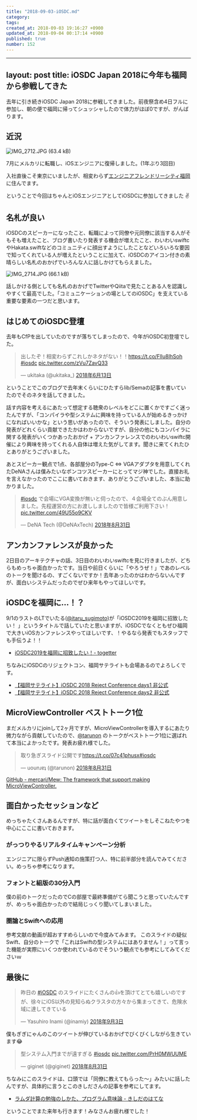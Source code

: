 ```yaml
---
title: "2018-09-03-iOSDC.md"
category: 
tags: 
created_at: 2018-09-03 19:16:27 +0900
updated_at: 2018-09-04 00:17:14 +0900
published: true
number: 152
---
```


---
layout: post
title: iOSDC Japan 2018に今年も福岡から参戦してきた
---

去年に引き続きiOSDC Japan 2018に参戦してきました。前夜祭含め4日フルに参加し、朝の便で福岡に帰ってシュッシャしたので体力がほぼ0ですが、がんばります。

## 近況

![IMG_2712.JPG (63.4 kB)](https://img.esa.io/uploads/production/attachments/2245/2018/09/03/2884/668d3b89-8635-4910-b7c7-cceaf1773592.JPG)

7月にメルカリに転職し、iOSエンジニアに復帰しました。(1年ぶり3回目)

入社直後こそ東京にいましたが、相変わらず[エンジニアフレンドリーシティ福岡](https://efc.isit.or.jp/)に住んでます。


ということで今回はちゃんとiOSエンジニアとしてiOSDCに参加してきました ✌

## 名札が良い
iOSDCのスピーカーになったこと、転職によって同僚や元同僚に該当する人がそもそも増えたこと、ブログ書いたり発表する機会が増えたこと、わいわいswiftcやHakata.swiftなどのコミュニティに顔出すようにしたことなどいろいろな要因で知ってくれている人が増えたということに加えて、iOSDCのアイコン付きの素晴らしい名札のおかげでいろんな人に話しかけてもらえました。

![IMG_2714.JPG (66.1 kB)](https://img.esa.io/uploads/production/attachments/2245/2018/09/03/2884/b52c9b4e-bdf5-42c8-bf58-fd609e0765ac.JPG)


話しかける側としても名札のおかげでTwitterやQiitaで見たことある人を認識しやすくて最高でした。「コミュニケーションの場としてのiOSDC」を支えている重要な要素の一つだと思います。

## はじめてのiOSDC登壇

去年もCfPを出していたのですが落ちてしまったので、今年がiOSDC初登壇でした。

<blockquote class="twitter-tweet" data-lang="ja"><p lang="ja" dir="ltr">出したぞ！相変わらずこれしかネタがない！！<a href="https://t.co/Fllu8IhSoh">https://t.co/Fllu8IhSoh</a> <a href="https://twitter.com/hashtag/iosdc?src=hash&amp;ref_src=twsrc%5Etfw">#iosdc</a> <a href="https://t.co/zVu7ZavQ33">pic.twitter.com/zVu7ZavQ33</a></p>&mdash; ukitaka (@ukitaka_) <a href="https://twitter.com/ukitaka_/status/1006820397030035457?ref_src=twsrc%5Etfw">2018年6月13日</a></blockquote>
<script async src="https://platform.twitter.com/widgets.js" charset="utf-8"></script>

ということでこのブログで去年末くらいにひたすらlib/Semaの記事を書いていたのでそのネタを話してきました。

<script async class="speakerdeck-embed" data-id="e0ab8643911d44519003414ae6d8c9c9" data-ratio="1.77777777777778" src="//speakerdeck.com/assets/embed.js"></script>

話す内容を考えるにあたって想定する聴衆のレベルをどこに置くかですごく迷ったんですが、「コンパイラや型システムに興味を持っている人が始めるきっかけになればいいかな」という思いがあったので、そういう発表にしました。自分の発表がどれくらい貢献できたかはわからないですが、自分の他にもコンパイラに関する発表がいくつかあったおかげ + アンカンファレンスでのわいわいswiftc開催により興味を持ってくれる人自体は増えた気がしてます。聞きに来てくれたひとありがとうございました。

あとスピーカー観点で1点、各部屋分のType-C ⇔ VGAアダプタを用意してくれたDeNAさんは僕みたいなポンコツスピーカーにとってマジ神でした。直接お礼を言えなかったのでここに書いておきます、ありがとうございました、本当に助かりました。

<blockquote class="twitter-tweet" data-lang="ja"><p lang="ja" dir="ltr"><a href="https://twitter.com/hashtag/iosdc?src=hash&amp;ref_src=twsrc%5Etfw">#iosdc</a> で会場にVGA変換が無いと伺ったので、４会場全てのぶん用意しました。先程運営の方にお渡ししましたので皆様ご利用下さい！ <a href="https://t.co/49U55o9CKV">pic.twitter.com/49U55o9CKV</a></p>&mdash; DeNA Tech (@DeNAxTech) <a href="https://twitter.com/DeNAxTech/status/1035353299715731456?ref_src=twsrc%5Etfw">2018年8月31日</a></blockquote>
<script async src="https://platform.twitter.com/widgets.js" charset="utf-8"></script>


## アンカンファレンスが良かった

2日目のアーキテクチャの話、3日目のわいわいswiftcを見に行きましたが、どちらもめっちゃ面白かったです。当日や前日くらいに「やろうぜ！」であのレベルのトークを聞けるの、すごくないですか！去年あったのかはわからないんですが、面白いシステムだったのでぜひ来年もやってほしいです。

## iOSDCを福岡に…！？
9/1のラストのLTでいたる([@itaru_sugimoto](https://twitter.com/itaru_sugimoto))が「iOSDC2019を福岡に招致したい！ 」というタイトルで話していたと思いますが、iOSDCでなくともぜひ福岡で大きいiOSカンファレンスやってほしいです、！やるなら発表でもスタッフでも手伝うよ！！

- [iOSDC2019を福岡に招致したい！- togetter](https://togetter.com/li/1262495)
 
ちなみにiOSDCのリジェクトコン、福岡サテライトも会場あるのでよろしくです。

- [【福岡サテライト】iOSDC 2018 Reject Conference days1 非公式](https://iosdc-reject-conference.connpass.com/event/95649/)
- [【福岡サテライト】iOSDC 2018 Reject Conference days2 非公式](https://iosdc-reject-conference.connpass.com/event/95651/)

## MicroViewController ベストトーク1位

まだメルカリにjoinして2ヶ月ですが、MicroViewControllerを導入するにあたり微力ながら貢献していたので、[@tarunon](https://twitter.com/tarunon) のトークがベストトーク1位に選ばれて本当によかったです。発表お疲れ様でした。

<blockquote class="twitter-tweet" data-lang="ja"><p lang="ja" dir="ltr">取り急ぎスライド公開です<a href="https://t.co/07c41phusx">https://t.co/07c41phusx</a><a href="https://twitter.com/hashtag/iosdc?src=hash&amp;ref_src=twsrc%5Etfw">#iosdc</a></p>&mdash; uounɹɐʇ (@tarunon) <a href="https://twitter.com/tarunon/status/1035387797232738304?ref_src=twsrc%5Etfw">2018年8月31日</a></blockquote>
<script async src="https://platform.twitter.com/widgets.js" charset="utf-8"></script>

[GitHub - mercari/Mew: The framework that support making MicroViewController.](https://github.com/mercari/Mew)


## 面白かったセッションなど

めっちゃたくさんあるんですが、特に話が面白くてツイートをしそこねたやつを中心にここに書いておきます。

### がっつりやるリアルタイムキャンペーン分析

エンジニアに限らずPush通知の施策打つ人、特に前半部分を読んでみてください。めっちゃ参考になります。

<script async class="speakerdeck-embed" data-id="d201f01436334e1fb86cc4d2f4265cf8" data-ratio="1.77777777777778" src="//speakerdeck.com/assets/embed.js"></script>

### フォントと組版の30分入門

僕の前のトークだったのでCの部屋で最終準備がてら聞こうと思っていたんですが、めっちゃ面白かったので結局じっくり聞いてしまいました。

<script async class="speakerdeck-embed" data-id="7d5cf3daad0146bca7fa106c24406628" data-ratio="1.77777777777778" src="//speakerdeck.com/assets/embed.js"></script>

### 圏論とSwiftへの応用

参考文献の動画が超おすすめらしいので今度みてみます。
このスライドの疑似Swift、自分のトークで「これはSwiftの型システムにはありません！」って言った機能が実際にいくつか使われているのでそういう観点でも参考にしてみてくださいｗ

<script async class="speakerdeck-embed" data-id="e95889fc7cef45a2b0fe769274c24250" data-ratio="1.77777777777778" src="//speakerdeck.com/assets/embed.js"></script>

## 最後に


<blockquote class="twitter-tweet" data-lang="ja"><p lang="ja" dir="ltr">昨日の <a href="https://twitter.com/hashtag/iOSDC?src=hash&amp;ref_src=twsrc%5Etfw">#iOSDC</a> のスライドにたくさんの👍を頂けてとても嬉しいのですが、徐々にiOS以外の見知らぬクラスタの方々から集まってきて、危険水域に達してきている</p>&mdash; Yasuhiro Inami (@inamiy) <a href="https://twitter.com/inamiy/status/1036549763351470080?ref_src=twsrc%5Etfw">2018年9月3日</a></blockquote>
<script async src="https://platform.twitter.com/widgets.js" charset="utf-8"></script>



僕もぎぎにゃんのこのツイートが伸びているおかげでびくびくしながら生きています😂

<blockquote class="twitter-tweet" data-lang="ja"><p lang="ja" dir="ltr">型システム入門までが遠すぎる <a href="https://twitter.com/hashtag/iosdc?src=hash&amp;ref_src=twsrc%5Etfw">#iosdc</a> <a href="https://t.co/PrH0MWUUME">pic.twitter.com/PrH0MWUUME</a></p>&mdash; giginet (@giginet) <a href="https://twitter.com/giginet/status/1035450286318346240?ref_src=twsrc%5Etfw">2018年8月31日</a></blockquote>
<script async src="https://platform.twitter.com/widgets.js" charset="utf-8"></script>

ちなみにこのスライドは、口頭では「同僚に教えてもらった〜」みたいに話したんですが、具体的に言うとこのきしださんの記事を参考にしてます。

- [ラムダ計算の勉強のしかた、プログラム意味論 - きしだのはてな](http://d.hatena.ne.jp/nowokay/20110926)

ということでまた来年も行きます！みなさんお疲れ様でした！
